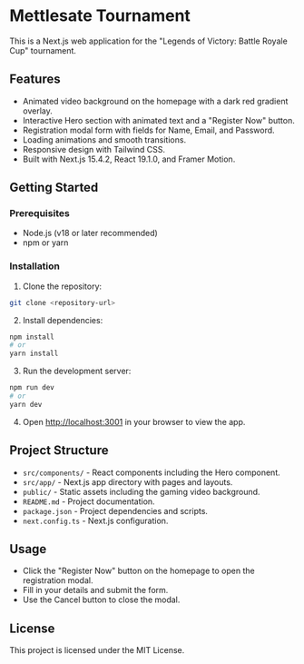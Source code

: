 # Mettlesate Tournament

This is a Next.js web application for the "Legends of Victory: Battle Royale Cup" tournament.

## Features

- Animated video background on the homepage with a dark red gradient overlay.
- Interactive Hero section with animated text and a "Register Now" button.
- Registration modal form with fields for Name, Email, and Password.
- Loading animations and smooth transitions.
- Responsive design with Tailwind CSS.
- Built with Next.js 15.4.2, React 19.1.0, and Framer Motion.

## Getting Started

### Prerequisites

- Node.js (v18 or later recommended)
- npm or yarn

### Installation

1. Clone the repository:

```bash
git clone <repository-url>
```

2. Install dependencies:

```bash
npm install
# or
yarn install
```

3. Run the development server:

```bash
npm run dev
# or
yarn dev
```

4. Open [http://localhost:3001](http://localhost:3001) in your browser to view the app.

## Project Structure

- `src/components/` - React components including the Hero component.
- `src/app/` - Next.js app directory with pages and layouts.
- `public/` - Static assets including the gaming video background.
- `README.md` - Project documentation.
- `package.json` - Project dependencies and scripts.
- `next.config.ts` - Next.js configuration.

## Usage

- Click the "Register Now" button on the homepage to open the registration modal.
- Fill in your details and submit the form.
- Use the Cancel button to close the modal.

## License

This project is licensed under the MIT License.
